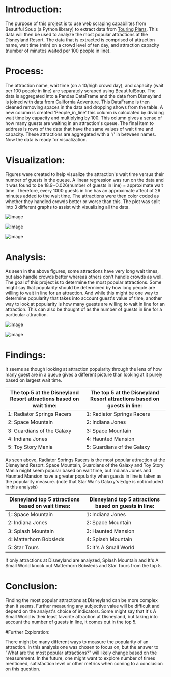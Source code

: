 
# Introduction:

The purpose of this project is to use web scraping capabilites from Beautiful Soup (a Python library) to extract data from [Touring Plans](https://touringplans.com/). This data will then be used to analyze the most popular attractions at the Disneyland Resort. The data that is extracted is comprised of attraction name, wait time (min) on a crowd level of ten day, and attraction capacity (number of minutes waited per 100 people in line). 


# Process: 

The attraction name, wait time (on a 10/high crowd day), and capacity (wait per 100 people in line) are separately scraped using BeautifulSoup. The data is aggregated into a Pandas DataFrame and the data from Disneyland is joined with data from California Adventure. This DataFrame is then cleaned removing spaces in the data and dropping shows from the table. A new column is created 'People_in_line' this column is calculated by dividing wait time by capacity and multiplying by 100. This column gives a sense of how many guests are waiting in an attraction's queue. The final item to address is rows of the data that have the same values of wait time and capacity. These attractions are aggregated with a '/' in between names. Now the data is ready for visualization.

# Visualization:

Figures were created to help visualize the attraction's wait time versus their number of guests in the queue. A linear regression was run on the data and it was found to be 18.9+0.026(number of guests in line) = approximate wait time. Therefore, every 1000 guests in line has an approximate affect of 26 minutes added to the wait time. The attractions were then color coded as whether they handled crowds better or worse than this. The plot was split into 3 different graphs to assist with visualizing all the data.


![image](https://github.com/zaklang123/portfolio-projects/assets/79182085/9ddce24a-15c3-4646-b213-a5a84b62cae6)

![image](https://github.com/zaklang123/portfolio-projects/assets/79182085/13aac9ad-ff5a-455c-965f-b226924b4f35)

![image](https://github.com/zaklang123/portfolio-projects/assets/79182085/d4a8b5cb-6eef-4752-83f0-f866cf63df53)

# Analysis: 

As seen in the above figures, some attractions have very long wait times, but also handle crowds better whereas others don't handle crowds as well. The goal of this project is to determine the most popular attractions. Some might say that popularity should be determined by how long people are willing to wait in line for an attraction. And while this might be one way to determine popularity that takes into account guest's value of time, another way to look at popularity is how many guests are willing to wait in line for an attraction. This can also be thought of as the number of guests in line for a particular attraction. 

![image](https://github.com/zaklang123/portfolio-projects/assets/79182085/f87b3e5e-59c6-49ec-9a9d-6588eea654ee)


![image](https://github.com/zaklang123/portfolio-projects/assets/79182085/5999906e-9d67-43b6-9ee4-234efdd7fc7b)

# Findings:

It seems as though looking at attraction popularity through the lens of how many guest are in a queue gives a different picture than looking at it purely based on largest wait time. 

|The top 5 at the Disneyland Resort attractions based on wait time:                         |The top 5 at the Disneyland Resort attractions based on guests in line: |
|-------------------------------------------------------------------------------------------|------------------------------------------------------------------------|
|1: Radiator Springs Racers                                                                 |1: Radiator Springs Racers                                              |
|2: Space Mountain                                                                          |2: Indiana Jones                                                        |
|3: Guardians of the Galaxy                                                                 |3: Space Mountain                                                       |
|4: Indiana Jones                                                                           |4: Haunted Mansion                                                      |
|5: Toy Story Mania                                                                         |5: Guardians of the Galaxy                                              |
 
As seen above, Radiator Springs Racers is the most popular attraction at the Disneyland Resort. Space Mountain, Guardians of the Galaxy and Toy Story Mania might seem popular based on wait time, but Indiana Jones and Haunted Mansion have a greater popularity when guests in line is taken as the popularity measure. (note that Star War's Galaxy's Edge is not included in this analysis)

|Disneyland top 5 attractions based on wait times:                                        |Disneyland top 5 attractions based on guests in line:|
|-----------------------------------------------------------------------------------------|-----------------------------------------------------|
|1: Space Mountain                                                                        |1: Indiana Jones                                     |
|2: Indiana Jones                                                                         |2: Space Mountain                                    |
|3: Splash Mountain                                                                       |3: Haunted Mansion                                   |
|4: Matterhorn Bobsleds                                                                   |4: Splash Mountain                                   |
|5: Star Tours                                                                            |5: It's A Small World                                |

If only attractions at Disneyland are analyzed, Splash Mountain and It's A Small World knock out Matterhorn Bobsleds and Star Tours from the top 5. 

# Conclusion:

Finding the most popular attractions at Disneyland can be more complex than it seems. Further measuring any subjective value will be difficult and depend on the analyst's choice of indicators. Some might say that It's A Small World is their least favorite attraction at Disneyland, but taking into account the number of guests in line, it comes out in the top 5. 

#Further Exploration:

There might be many different ways to measure the popularity of an attraction. In this analysis one was chosen to focus on, but the answer to "What are the most popular attractions?" will likely change based on the measurement. In the future, one might want to explore number of times mentioned, satisfaction level or other metrics when coming to a conclusion on this question.


